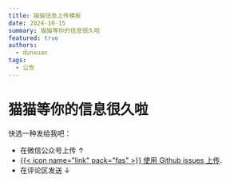 ```yaml
---
title: 猫猫信息上传模板
date: 2024-10-15
summary: 猫猫等你的信息很久啦
featured: true
authors:
  - dunxuan
tags:
  - 公告
---
```


# 猫猫等你的信息很久啦

快选一种发给我吧：

- 在微信公众号上传 ↑
- [{{< icon name="link" pack="fas" >}} 使用 Github issues 上传](https://github.com/dunxuan/SDYU-animal-DB.github.io/issues/new?assignees=&labels=&projects=&template=%E7%8C%AB%E7%8C%AB%E4%BF%A1%E6%81%AF%E4%B8%8A%E4%BC%A0%E6%A8%A1%E6%9D%BF.md&title=%E5%A7%93%E5%90%8D%EF%BC%9A).
- 在评论区发送 ↓
<!-- - {{< staticref "uploads/SAD上传模板.xlsx" "newtab" >}} {{< icon name="download" pack="fas" >}} 下载模板 {{< /staticref >}} 填写后 [发送到邮箱 dunxuan@dunxuan.xyz](mailto:dunxuan@dunxuan.xyz). -->
